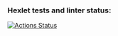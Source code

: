 ### Hexlet tests and linter status:
[![Actions Status](https://github.com/ALezhnin87/frontend-project-46/workflows/hexlet-check/badge.svg)](https://github.com/ALezhnin87/frontend-project-46/actions)